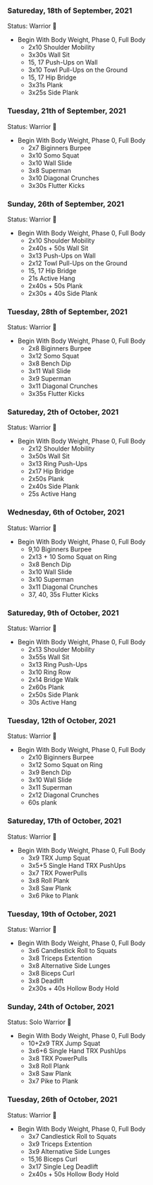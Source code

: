 ### Satureday, 18th of September, 2021
Status: Warrior 💪

- Begin With Body Weight, Phase 0, Full Body
    - 2x10 Shoulder Mobility
    - 3x30s Wall Sit
    - 15, 17 Push-Ups on Wall
    - 3x10 Towl Pull-Ups on the Ground
    - 15, 17 Hip Bridge
    - 3x31s Plank
    - 3x25s Side Plank
    
### Tuesday, 21th of September, 2021
Status: Warrior 💪

- Begin With Body Weight, Phase 0, Full Body
    - 2x7 Biginners Burpee
    - 3x10 Somo Squat
    - 3x10 Wall Slide
    - 3x8 Superman
    - 3x10 Diagonal Crunches
    - 3x30s Flutter Kicks
    
### Sunday, 26th of September, 2021
Status: Warrior 💪

- Begin With Body Weight, Phase 0, Full Body
    - 2x10 Shoulder Mobility
    - 2x40s + 50s Wall Sit
    - 3x13 Push-Ups on Wall
    - 2x12 Towl Pull-Ups on the Ground
    - 15, 17 Hip Bridge
    - 21s Active Hang
    - 2x40s + 50s Plank
    - 2x30s + 40s Side Plank    
 
 ### Tuesday, 28th of September, 2021
Status: Warrior 💪

- Begin With Body Weight, Phase 0, Full Body
    - 2x8 Biginners Burpee
    - 3x12 Somo Squat
    - 3x8 Bench Dip
    - 3x11 Wall Slide
    - 3x9 Superman
    - 3x11 Diagonal Crunches
    - 3x35s Flutter Kicks

### Satureday, 2th of October, 2021
Status: Warrior 💪

- Begin With Body Weight, Phase 0, Full Body
    - 2x12 Shoulder Mobility
    - 3x50s Wall Sit
    - 3x13 Ring Push-Ups 
    - 2x17 Hip Bridge
    - 2x50s Plank
    - 2x40s Side Plank
    - 25s Active Hang

 ### Wednesday, 6th of October, 2021
Status: Warrior 💪

- Begin With Body Weight, Phase 0, Full Body
    - 9,10 Biginners Burpee
    - 2x13 + 10 Somo Squat on Ring
    - 3x8 Bench Dip
    - 3x10 Wall Slide
    - 3x10 Superman
    - 3x11 Diagonal Crunches
    - 37, 40, 35s Flutter Kicks

### Satureday, 9th of October, 2021
Status: Warrior 💪

- Begin With Body Weight, Phase 0, Full Body
    - 2x13 Shoulder Mobility
    - 3x55s Wall Sit
    - 3x13 Ring Push-Ups 
    - 3x10 Ring Row
    - 2x14 Bridge Walk
    - 2x60s Plank
    - 2x50s Side Plank
    - 30s Active Hang

 ### Tuesday, 12th of October, 2021
Status: Warrior 💪

- Begin With Body Weight, Phase 0, Full Body
    - 2x10 Biginners Burpee
    - 3x12 Somo Squat on Ring
    - 3x9 Bench Dip
    - 3x10 Wall Slide
    - 3x11 Superman
    - 2x12 Diagonal Crunches
    - 60s plank

### Satureday, 17th of October, 2021
Status: Warrior 💪

- Begin With Body Weight, Phase 0, Full Body
    - 3x9 TRX Jump Squat
    - 3x5+5 Single Hand TRX PushUps 
    - 3x7 TRX PowerPulls
    - 3x8 Roll Plank
    - 3x8 Saw Plank
    - 3x6 Pike to Plank
    
### Tuesday, 19th of October, 2021
Status: Warrior 💪

- Begin With Body Weight, Phase 0, Full Body
    - 3x6 Candlestick Roll to Squats
    - 3x8 Triceps Extention
    - 3x8 Alternative Side Lunges
    - 3x8 Biceps Curl
    - 3x8 Deadlift
    - 2x30s + 40s Hollow Body Hold
  
### Sunday, 24th of October, 2021
Status: Solo Warrior :cowboy_hat_face:

- Begin With Body Weight, Phase 0, Full Body
    - 10+2x9 TRX Jump Squat
    - 3x6+6 Single Hand TRX PushUps 
    - 3x8 TRX PowerPulls
    - 3x8 Roll Plank
    - 3x8 Saw Plank
    - 3x7 Pike to Plank
    
### Tuesday, 26th of October, 2021
Status: Warrior 💪

- Begin With Body Weight, Phase 0, Full Body
    - 3x7 Candlestick Roll to Squats
    - 3x9 Triceps Extention
    - 3x9 Alternative Side Lunges
    - 15,16 Biceps Curl
    - 3x17 Single Leg Deadlift
    - 2x40s + 50s Hollow Body Hold
  

